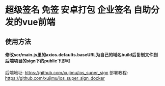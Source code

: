 # 超级签名 免签 安卓打包 企业签名 自助分发的vue前端

## 使用方法

#### 修改scr/main.js里的axios.defaults.baseURL为自己的域名build后复制文件到后端项目的sign下的public下即可

后端地址: https://github.com/xujimu/ios_super_sign
部署教程: https://github.com/xujimu/ios_super_sign_docker

